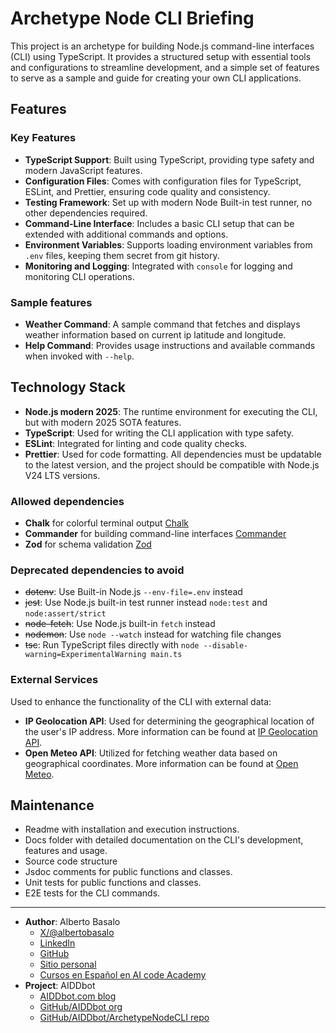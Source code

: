 # Archetype Node CLI Briefing

This project is an archetype for building Node.js command-line interfaces (CLI) using TypeScript. It provides a structured setup with essential tools and configurations to streamline development, and a simple set of features to serve as a sample and guide for creating your own CLI applications.

## Features

### Key Features

- **TypeScript Support**: Built using TypeScript, providing type safety and modern JavaScript features.
- **Configuration Files**: Comes with configuration files for TypeScript, ESLint, and Prettier, ensuring code quality and consistency.
- **Testing Framework**: Set up with modern Node Built-in test runner, no other dependencies required.
- **Command-Line Interface**: Includes a basic CLI setup that can be extended with additional commands and options.
- **Environment Variables**: Supports loading environment variables from `.env` files, keeping them secret from git history.
- **Monitoring and Logging**: Integrated with `console` for logging and monitoring CLI operations.

### Sample features

- **Weather Command**: A sample command that fetches and displays weather information based on current ip latitude and longitude.
- **Help Command**: Provides usage instructions and available commands when invoked with `--help`.

## Technology Stack

- **Node.js modern 2025**: The runtime environment for executing the CLI, but with modern 2025 SOTA features.
- **TypeScript**: Used for writing the CLI application with type safety.
- **ESLint**: Integrated for linting and code quality checks.
- **Prettier**: Used for code formatting.
All dependencies must be updatable to the latest version, and the project should be compatible with Node.js V24 LTS versions.

### Allowed dependencies

- **Chalk** for colorful terminal output [Chalk](https://github.com/chalk/chalk)
- **Commander** for building command-line interfaces [Commander](https://github.com/tj/commander.js)
- **Zod** for schema validation [Zod](https://github.com/colinhacks/zod)

### Deprecated dependencies to avoid

- ~~dotenv~~: Use Built-in Node.js `--env-file=.env` instead
- ~~jest~~: Use Node.js built-in test runner instead `node:test` and `node:assert/strict`
- ~~node-fetch~~: Use Node.js built-in `fetch` instead
- ~~nodemon~~: Use `node --watch` instead for watching file changes
- ~~tsc~~: Run TypeScript files directly with `node --disable-warning=ExperimentalWarning main.ts`

### External Services

Used to enhance the functionality of the CLI with external data:

- **IP Geolocation API**: Used for determining the geographical location of the user's IP address. More information can be found at [IP Geolocation API](https://ip-api.com/).
- **Open Meteo API**: Utilized for fetching weather data based on geographical coordinates. More information can be found at [Open Meteo](https://open-meteo.com/).

## Maintenance

- Readme with installation and execution instructions.
- Docs folder with detailed documentation on the CLI's development, features and usage.
- Source code structure
- Jsdoc comments for public functions and classes.
- Unit tests for public functions and classes.
- E2E tests for the CLI commands.

---

- **Author**: Alberto Basalo
  - [X/@albertobasalo](https://x.com/albertobasalo)
  - [LinkedIn](https://www.linkedin.com/in/albertobasalo/)
  - [GitHub](https://github.com/albertobasalo)
  - [Sitio personal](https://albertobasalo.dev)
  - [Cursos en Español en AI code Academy](https://aicode.academy)
- **Project**: AIDDbot
  - [AIDDbot.com blog](https://aiddbot.com)
  - [GitHub/AIDDbot org](https://github.com/AIDDbot)
  - [GitHub/AIDDbot/ArchetypeNodeCLI repo](https://github.com/AIDDbot/ArchetypeNodeCLI)